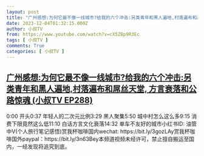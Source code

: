 ```yaml
---
layout: post
title: "广州感想:为何它最不像一线城市?给我的六个冲击:另类青年和黑人遍地,村落遍布和屌丝天堂, 方言衰落和公路惊魂 (小叔TV EP288)"
date: 2023-12-04T01:32:15.000Z
author: 小叔TV
from: https://www.youtube.com/watch?v=cX5ZBp9R3Ec
tags: [ 小叔TV ]
comments: True
categories: [ 小叔TV ]
---
```

<!--1701653535000-->
[广州感想:为何它最不像一线城市?给我的六个冲击:另类青年和黑人遍地,村落遍布和屌丝天堂, 方言衰落和公路惊魂 (小叔TV EP288)](https://www.youtube.com/watch?v=cX5ZBp9R3Ec)
------

<div>
0:00 开头0:37 年轻人的二次元比例3:29 黑人聚集5:50 城中村怎么这么多9:15 消费下限竟然这么低11:10 白话方言文化衰落14:32 单车不友好的城市小红书ID: 油管中V(个人旅行笔记感悟)赏我杯咖啡国内wechat: https://bit.ly/3gozLAy赏我杯咖啡国外paypal：https://bit.ly/3n63Bey本频道视频未经许可，禁止擅自搬运至国内，一经发现将追究到底。
</div>
